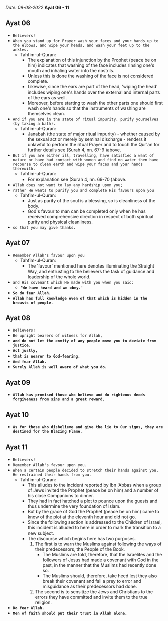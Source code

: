 *Date: 09-08-2022*
**Ayat 06 - 11**

## Ayat 06
- `Believers!`
- `When you stand up for Prayer wash your faces and your hands up to the elbows, and wipe your heads, and wash your feet up to the ankles.`
  - Tahfim-ul-Quran:
    - The explanation of this injunction by the Prophet (peace be on him) indicates that washing of the face includes rinsing one's mouth and inhaling water into the nostrils.
    - Unless this is done the washing of the face is not considered complete.
    - Likewise, since the ears are part of the head, 'wiping the head' includes wiping one's hands over the external and internal parts of the ears as well.
    - Moreover, before starting to wash the other parts one should first wash one's hands so that the instruments of washing are themselves clean.
- `And if you are in the state of ritual impurity, purify yourselves (by taking a bath).`
  - Tahfim-ul-Quran:
    - Janabah (the state of major ritual impurity) - whether caused by the sexual act or merely by seminal discharge - renders it unlawful to perform the ritual Prayer and to touch the Qur'an for further details see (Surah 4, nn. 67-9 )above.
- `But if you are either ill, travelling, have satisfied a want of nature or have had contact with women and find no water then have recourse to clean earth and wipe your faces and your hands therewith.`
  - Tahfim-ul-Quran:
    - For explanation see (Surah 4, nn. 69-70 )above.
- `Allah does not want to lay any hardship upon you;`
- `rather He wants to purify you and complete His favours upon you`
  - Tahfim-ul-Quran:
    - Just as purity of the soul is a blessing, so is cleanliness of the body.
    - God's favour to man can be completed only when he has received comprehensive direction in respect of both spiritual purity and physical cleanliness.
- `so that you may give thanks.`

## Ayat 07
- `Remember Allah's favour upon you`
  - Tahfim-ul-Quran:
    - The 'favour' mentioned here denotes illuminating the Straight Way, and entrusting to the believers the task of guidance and leadership of the whole world.
- `and His covenant which He made with you when you said:`
  - **`'We have heard and we obey.'`**
- **`So do fear Allah.`**
- **`Allah has full knowledge even of that which is hidden in the breasts of people.`**


## Ayat 08
- `Believers!`
- `Be upright bearers of witness for Allah,`
- **`and do not let the enmity of any people move you to deviate from justice.`**
- **`Act justly,`**
- **`that is nearer to God-fearing.`**
- **`And fear Allah.`**
- **`Surely Allah is well aware of what you do.`**


## Ayat 09
- **`Allah has promised those who believe and do righteous deeds forgiveness from sins and a great reward.`**

## Ayat 10
- **`As for those who disbelieve and give the lie to Our signs, they are destined for the Blazing Flame.`**

## Ayat 11
- `Believers!`
- `Remember Allah's favour upon you.`
- `When a certain people decided to stretch their hands against you, He restrained their hands from you.`
  - Tahfim-ul-Quran:
    - This alludes to the incident reported by Ibn 'Abbas when a group of Jews invited the Prophet (peace be on him) and a number of his close Companions to dinner.
    - They had in fact hatched a plot to pounce upon the guests and thus undermine the very foundation of Islam.
    - But by the grace of God the Prophet (peace be on him) came to know of the plot at the eleventh hour and did not go.
    - Since the following section is addressed to the Children of Israel, this incident is alluded to here in order to mark the transition to a new subject.
    - The discourse which begins here has two purposes.
      1. The first is to warn the Muslims against following the ways of their predecessors, the People of the Book. 
         - The Muslims are told, therefore, that the Israelites and the followers of Jesus had made a covenant with God in the past, in the manner that the Muslims had recently done so. 
         - The Muslims should, therefore, take heed lest they also break their covenant and fall a prey to error and misguidance as their predecessors had done.
      2. The second is to sensitize the Jews and Christians to the errors they have committed and invite them to the true religion.
- **`Do fear Allah.`**
- **`Men of faith should put their trust in Allah alone.`**
